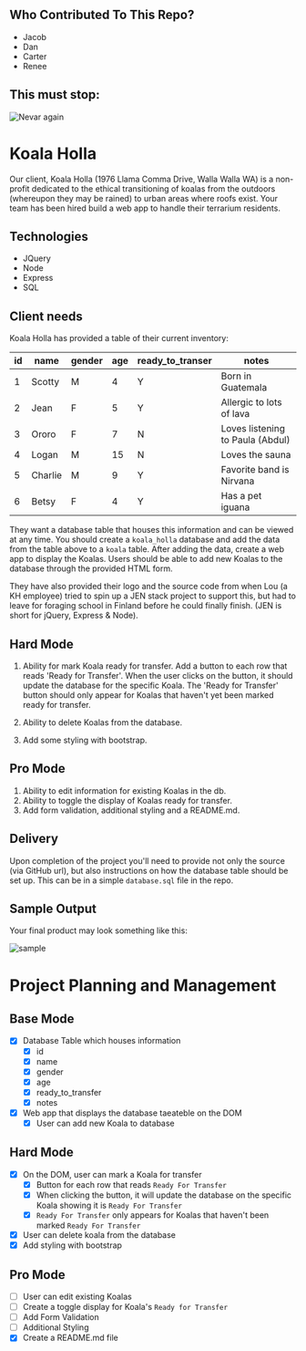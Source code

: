 Who Contributed To This Repo?
-----------------------------
- Jacob
- Dan
- Carter
- Renee

This must stop:
---------------
![Nevar again](https://i.makeagif.com/media/8-22-2014/GO_DT4.gif)


Koala Holla
===========

Our client, Koala Holla (1976 Llama Comma Drive, Walla Walla WA) is a non-profit dedicated to the ethical transitioning of koalas from the outdoors (whereupon they may be rained) to urban areas where roofs exist. Your team has been hired build a web app to handle their terrarium residents.

Technologies
------------
* JQuery
* Node
* Express
* SQL

Client needs
------------
Koala Holla has provided a table of their current inventory:

| id | name    | gender | age | ready_to_transer | notes                            |
|----|---------|--------|-----|------------------|----------------------------------|
| 1  | Scotty  | M      | 4   | Y                | Born in Guatemala                |
| 2  | Jean    | F      | 5   | Y                | Allergic to lots of lava         |
| 3  | Ororo   | F      | 7   | N                | Loves listening to Paula (Abdul) |
| 4  | Logan   | M      | 15  | N                | Loves the sauna                  |
| 5  | Charlie | M      | 9   | Y                | Favorite band is Nirvana         |
| 6  | Betsy   | F      | 4   | Y                | Has a pet iguana                 |

They want a database table that houses this information and can be viewed at any time. You should create a `koala_holla` database and add the data from the table above to a `koala` table. After adding the data, create a web app to display the Koalas. Users should be able to add new Koalas to the database through the provided HTML form.

They have also provided their logo and the source code from when Lou (a KH employee) tried to spin up a JEN stack project to support this, but had to leave for foraging school in Finland before he could finally finish. (JEN is short for jQuery, Express & Node).

Hard Mode
---
1. Ability for mark Koala ready for transfer. Add a button to each row that reads 'Ready for Transfer'. When the user clicks on the button, it should update the database for the specific Koala. The 'Ready for Transfer' button should only appear for Koalas that haven't yet been marked ready for transfer.

2. Ability to delete Koalas from the database.

3. Add some styling with bootstrap.

Pro Mode
---
1. Ability to edit information for existing Koalas in the db.
2. Ability to toggle the display of Koalas ready for transfer.
3. Add form validation, additional styling and a README.md.

Delivery
--------
Upon completion of the project you'll need to provide not only the source (via GitHub url), but also instructions on how the database table should be set up. This can be in a simple `database.sql` file in the repo.

Sample Output
--------
Your final product may look something like this:

![sample](sample.png)

# Project Planning and Management

## Base Mode
- [x] Database Table which houses information
    - [x] id
    - [x] name
    - [x] gender
    - [x] age
    - [x] ready_to_transfer
    - [x] notes
- [x] Web app that displays the database taeateble on the DOM
    - [x] User can add new Koala to database

## Hard Mode
- [x] On the DOM, user can mark a Koala for transfer
    - [x] Button for each row that reads `Ready For Transfer`
    - [x] When clicking the button, it will update the database on the specific Koala showing it is `Ready For Transfer`
    - [x] `Ready For Transfer` only appears for Koalas that haven't been marked `Ready For Transfer`
- [x] User can delete koala from the database
- [x] Add styling with bootstrap

## Pro Mode
- [ ] User can edit existing Koalas
- [ ] Create a toggle display for Koala's `Ready for Transfer`
- [ ] Add Form Validation
- [ ] Additional Styling
- [x] Create a README.md file